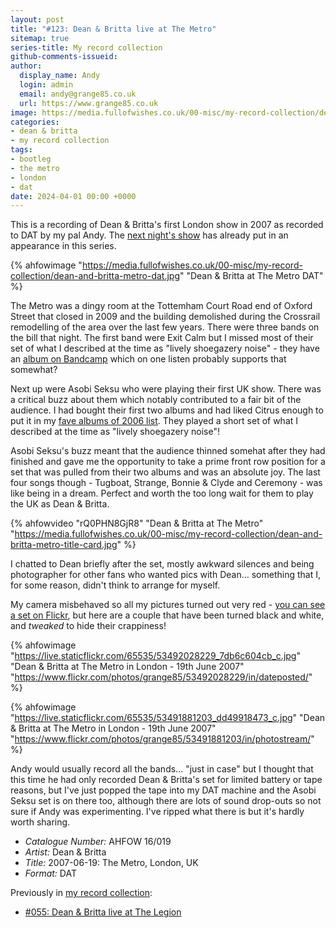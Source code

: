 ```yaml
---
layout: post
title: "#123: Dean & Britta live at The Metro"
sitemap: true
series-title: My record collection
github-comments-issueid:
author:
  display_name: Andy
  login: admin
  email: andy@grange85.co.uk
  url: https://www.grange85.co.uk
image: https://media.fullofwishes.co.uk/00-misc/my-record-collection/dean-and-britta-metro-dat.jpg
categories:
- dean & britta
- my record collection
tags:
- bootleg
- the metro
- london
- dat
date: 2024-04-01 00:00 +0000
---
```

This is a recording of Dean & Britta's first London show in 2007 as recorded to DAT by my pal Andy. The [next night's show]() has already put in an appearance in this series.

{% ahfowimage "https://media.fullofwishes.co.uk/00-misc/my-record-collection/dean-and-britta-metro-dat.jpg" "Dean & Britta at The Metro DAT" %}

The Metro was a dingy room at the Tottemham Court Road end of Oxford Street that closed in 2009 and the building demolished during the Crossrail remodelling of the area over the last few years. There were three bands on the bill that night. The first band were Exit Calm but I missed most of their set of what I described at the time as "lively shoegazery noise" - they have an [album on Bandcamp](https://exitcalm.bandcamp.com/album/the-future-isnt-what-it-used-to-be) which on one listen probably supports that somewhat?

<!--more-->

Next up were Asobi Seksu who were playing their first UK show. There was a critical buzz about them which notably contributed to a fair bit of the audience. I had bought their first two albums and had liked Citrus enough to put it in my [fave albums of 2006 list](/swirling/2007/01/02/lists-of-2006/). They played a short set of what I described at the time as "lively shoegazery noise"!

Asobi Seksu's buzz meant that the audience thinned somehat after they had finished and gave me the opportunity to take a prime front row position for a set that was pulled from their two albums and was an absolute joy. The last four songs though - Tugboat, Strange, Bonnie & Clyde and Ceremony - was like being in a dream. Perfect and worth the too long wait for them to play the UK as Dean & Britta.

{% ahfowvideo "rQ0PHN8GjR8" "Dean & Britta at The Metro" "https://media.fullofwishes.co.uk/00-misc/my-record-collection/dean-and-britta-metro-title-card.jpg" %}

I chatted to Dean briefly after the set, mostly awkward silences and being photographer for other fans who wanted pics with Dean... something that I, for some reason, didn't think to arrange for myself.

My camera misbehaved so all my pictures turned out very red - [you can see a set on Flickr](https://flic.kr/s/aHsiNFBrQn), but here are a couple that have been turned black and white, and _tweaked_ to hide their crappiness!

{% ahfowimage "https://live.staticflickr.com/65535/53492028229_7db6c604cb_c.jpg" "Dean &amp; Britta at The Metro in London - 19th June 2007" "https://www.flickr.com/photos/grange85/53492028229/in/dateposted/" %}

{% ahfowimage "https://live.staticflickr.com/65535/53491881203_dd49918473_c.jpg" "Dean &amp; Britta at The Metro in London - 19th June 2007" "https://www.flickr.com/photos/grange85/53491881203/in/photostream/" %}

Andy would usually record all the bands... "just in case" but I thought that this time he had only recorded Dean & Britta's set for limited battery or tape reasons, but I've just popped the tape into my DAT machine and the Asobi Seksu set is on there too, although there are lots of sound drop-outs so not sure if Andy was experimenting. I've ripped what there is but it's hardly worth sharing.

 - *Catalogue Number:* AHFOW 16/019
 - *Artist:* Dean & Britta
 - *Title:* 2007-06-19: The Metro, London, UK
 - *Format:* DAT

Previously in [my record collection](/category/my-record-collection):
 - [#055: Dean & Britta live at The Legion](/2023/07/27/my-record-collection-055-dean-britta-live-at-the-legion/)

